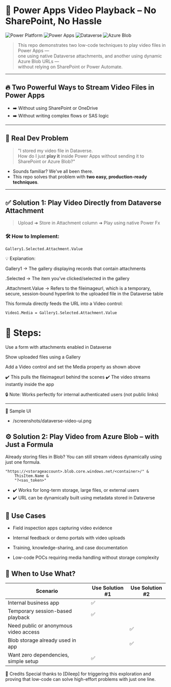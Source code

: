 
# 🎥 Power Apps Video Playback – No SharePoint, No Hassle

![Power Platform](https://img.shields.io/badge/Microsoft-Power%20Platform-6A5ACD?logo=powerapps&logoColor=white)
![Power Apps](https://img.shields.io/badge/Power%20Apps-CanvasApp-purple?logo=powerapps)
![Dataverse](https://img.shields.io/badge/Dataverse-Attachments-green)
![Azure Blob](https://img.shields.io/badge/Azure-BlobStorage-blue)

> This repo demonstrates two low-code techniques to play video files in Power Apps —  
> one using native Dataverse attachments, and another using dynamic Azure Blob URLs —  
> without relying on SharePoint or Power Automate.

---

## 🔥 Two Powerful Ways to Stream Video Files in Power Apps

- ➡️ Without using SharePoint or OneDrive  
- ➡️ Without writing complex flows or SAS logic

---

## 🧩 Real Dev Problem

> "I stored my video file in Dataverse.  
> How do I just **play it** inside Power Apps without sending it to SharePoint or Azure Blob?"

- Sounds familiar? We've all been there.  
- This repo solves that problem with **two easy, production-ready techniques**.

---

## ✅ Solution 1: Play Video Directly from Dataverse Attachment

> Upload ➜ Store in Attachment column ➜ Play using native Power Fx


### 🛠 How to Implement:

```
Gallery1.Selected.Attachment.Value
```

💡 Explanation:

Gallery1 → The gallery displaying records that contain attachments

.Selected → The item you’ve clicked/selected in the gallery

.Attachment.Value → Refers to the fileimageurl, which is a temporary, secure, session-bound hyperlink to the uploaded file in the Dataverse table

This formula directly feeds the URL into a Video control:

```
Video1.Media = Gallery1.Selected.Attachment.Value
```
#  🔧 Steps:
Use a form with attachments enabled in Dataverse

Show uploaded files using a Gallery

Add a Video control and set the Media property as shown above

✔️ This pulls the fileimageurl behind the scenes
✔️ The video streams instantly inside the app

🔒 Note: Works perfectly for internal authenticated users (not public links)

---
📸 Sample UI
- /screenshots/dataverse-video-ui.png


## ⚙️ Solution 2: Play Video from Azure Blob – with Just a Formula
Already storing files in Blob? You can still stream videos dynamically using just one formula.
```
"https://<storageaccount>.blob.core.windows.net/<container>/" & 
    ThisItem.Name & 
    "?<sas_token>"
```
- ✔️ Works for long-term storage, large files, or external users
- ✔️ URL can be dynamically built using metadata stored in Dataverse

## 🎯 Use Cases

- Field inspection apps capturing video evidence

- Internal feedback or demo portals with video uploads

- Training, knowledge-sharing, and case documentation

- Low-code POCs requiring media handling without storage complexity

## 🧠 When to Use What?

| Scenario                              | Use Solution #1 | Use Solution #2 |
| ------------------------------------- | --------------- | --------------- |
| Internal business app                 | ✅               |                 |
| Temporary session-based playback      | ✅               |                 |
| Need public or anonymous video access |                 | ✅               |
| Blob storage already used in app      |                 | ✅               |
| Want zero dependencies, simple setup  | ✅               |                 |


🙌 Credits
Special thanks to [Dileep] for triggering this exploration and proving that low-code can solve high-effort problems with just one line.

